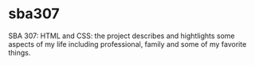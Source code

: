 # sba307
SBA 307: HTML and CSS: the project describes and hightlights some aspects of my life including professional, family and some of my favorite things. 


